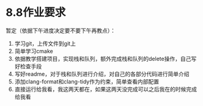 ﻿# 8.8作业要求
暂定（依据下午进度决定要不要下午再教点）：
1. 学习git，上传文件到git上
2. 简单学习cmake
3. 依据教学搭建项目，实现栈和队列，额外完成栈和队列的delete操作，自己写好检查手段
4. 写好readme，对于栈和队列进行介绍，对自己的各部分代码进行简单介绍
5. 添加clang-format和clang-tidy作为约束，简单查看内部配置
6. 直接运行给我看，我这两天都在，如果这两天没完成可以之后我在的时候完成给我看